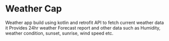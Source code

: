 # Weather Cap
Weather app build using kotlin and retrofit API to fetch current weather data
it Provides 24hr weather Forecast report and other data such as Humidity, weather condition, sunset, sunrise, wind speed etc.
